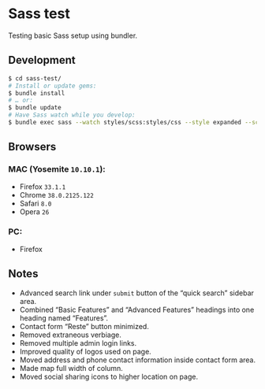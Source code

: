 # Sass test

Testing basic Sass setup using bundler.

## Development

```bash
$ cd sass-test/
# Install or update gems:
$ bundle install
# … or:
$ bundle update
# Have Sass watch while you develop:
$ bundle exec sass --watch styles/scss:styles/css --style expanded --scss --trace --sourcemap=none
```

## Browsers

### MAC (Yosemite `10.10.1`):

* Firefox `33.1.1`
* Chrome `38.0.2125.122`
* Safari `8.0`
* Opera `26`

### PC:

* Firefox 

## Notes

* Advanced search link under `submit` button of the “quick search” sidebar area.
* Combined “Basic Features” and “Advanced Features” headings into one heading named “Features”.
* Contact form “Reste” button minimized.
* Removed extraneous verbiage.
* Removed multiple admin login links.
* Improved quality of logos used on page.
* Moved address and phone contact information inside contact form area.
* Made map full width of column.
* Moved social sharing icons to higher location on page.

